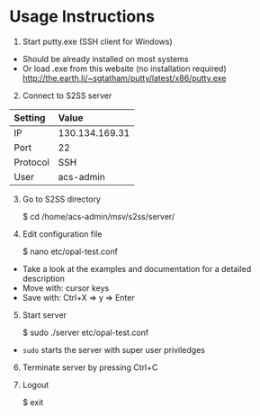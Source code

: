 # Usage Instructions

1. Start putty.exe (SSH client for Windows)

  - Should be already installed on most systems
  - Or load .exe from this website (no installation required)
	    http://the.earth.li/~sgtatham/putty/latest/x86/putty.exe

2. Connect to S2SS server

| Setting  | Value          |
| :------- | :------------- |
| IP       | 130.134.169.31 |
| Port     | 22             |
| Protocol | SSH            |
| User     | acs-admin      |

3. Go to S2SS directory

	$ cd /home/acs-admin/msv/s2ss/server/

4. Edit configuration file

	$ nano etc/opal-test.conf

 - Take a look at the examples and documentation for a detailed description
 - Move with: cursor keys
 - Save with: Ctrl+X => y => Enter

5. Start server

	$ sudo ./server etc/opal-test.conf

 - `sudo` starts the server with super user priviledges

6. Terminate server by pressing Ctrl+C

7. Logout

	$ exit


